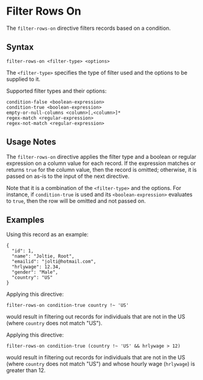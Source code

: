 # Filter Rows On

The `filter-rows-on` directive filters records based on a condition.


## Syntax
```
filter-rows-on <filter-type> <options>
```

The `<filter-type>` specifies the type of filter used and the options to be supplied to it.

Supported filter types and their options:

```
condition-false <boolean-expression>
condition-true <boolean-expression>
empty-or-null-columns <column>[,<column>]*
regex-match <regular-expression>
regex-not-match <regular-expression>
```


## Usage Notes

The `filter-rows-on` directive applies the filter type and a boolean or regular expression
on a column value for each record. If the expression matches or returns `true` for the
column value, then the record is omitted; otherwise, it is passed on as-is to the input of
the next directive.

Note that it is a combination of the `<filter-type>` and the options. For instance, if
`condition-true` is used and its `<boolean-expression>` evaluates to `true`, then the row
will be omitted and not passed on.


## Examples

Using this record as an example:
```
{
  "id": 1,
  "name": "Joltie, Root",
  "emailid": "jolti@hotmail.com",
  "hrlywage": 12.34,
  "gender": "Male",
  "country": "US"
}
```

Applying this directive:
```
filter-rows-on condition-true country !~ 'US'
```
would result in filtering out records for individuals that are not in the US (where
`country` does not match "US").

Applying this directive:
```
filter-rows-on condition-true (country !~ 'US' && hrlywage > 12)
```
would result in filtering out records for individuals that are not in the US (where
`country` does not match "US") and whose hourly wage (`hrlywage`) is greater than 12.
